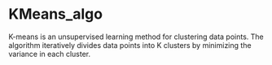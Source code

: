# KMeans_algo
K-means is an unsupervised learning method for clustering data points. The algorithm iteratively divides data points into K clusters by minimizing the variance in each cluster.
